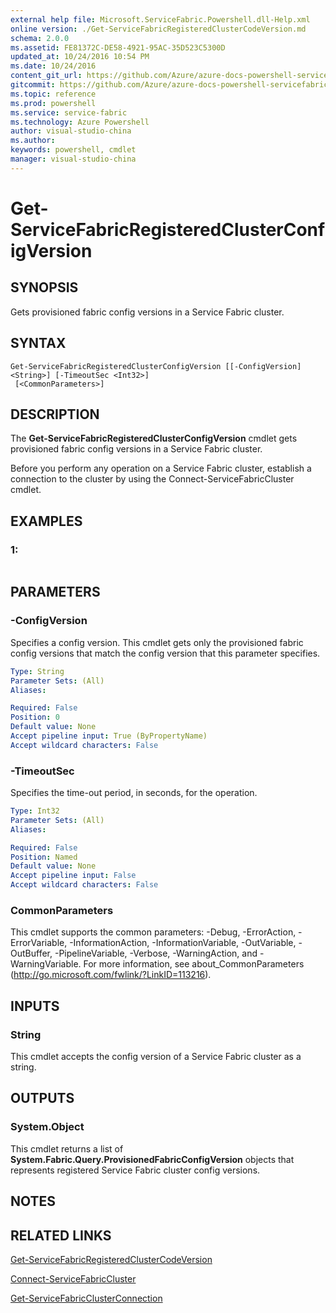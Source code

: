 ```yaml
---
external help file: Microsoft.ServiceFabric.Powershell.dll-Help.xml
online version: ./Get-ServiceFabricRegisteredClusterCodeVersion.md
schema: 2.0.0
ms.assetid: FE81372C-DE58-4921-95AC-35D523C5300D
updated_at: 10/24/2016 10:54 PM
ms.date: 10/24/2016
content_git_url: https://github.com/Azure/azure-docs-powershell-servicefabric/blob/master/Service-Fabric-cmdlets/ServiceFabric/vlatest/Get-ServiceFabricRegisteredClusterConfigVersion.md
gitcommit: https://github.com/Azure/azure-docs-powershell-servicefabric/blob/865a3e19e58e9be5871c4d9834591e4ba1c1b9ec/Service-Fabric-cmdlets/ServiceFabric/vlatest/Get-ServiceFabricRegisteredClusterConfigVersion.md
ms.topic: reference
ms.prod: powershell
ms.service: service-fabric
ms.technology: Azure Powershell
author: visual-studio-china
ms.author: 
keywords: powershell, cmdlet
manager: visual-studio-china
---
```


# Get-ServiceFabricRegisteredClusterConfigVersion

## SYNOPSIS
Gets provisioned fabric config versions in a Service Fabric cluster.

## SYNTAX

```
Get-ServiceFabricRegisteredClusterConfigVersion [[-ConfigVersion] <String>] [-TimeoutSec <Int32>]
 [<CommonParameters>]
```

## DESCRIPTION
The **Get-ServiceFabricRegisteredClusterConfigVersion** cmdlet gets provisioned fabric config versions in a Service Fabric cluster.

Before you perform any operation on a Service Fabric cluster, establish a connection to the cluster by using the Connect-ServiceFabricCluster cmdlet.

## EXAMPLES

### 1:
```

```

## PARAMETERS

### -ConfigVersion
Specifies a config version.
This cmdlet gets only the provisioned fabric config versions that match the config version that this parameter specifies.

```yaml
Type: String
Parameter Sets: (All)
Aliases: 

Required: False
Position: 0
Default value: None
Accept pipeline input: True (ByPropertyName)
Accept wildcard characters: False
```

### -TimeoutSec
Specifies the time-out period, in seconds, for the operation.

```yaml
Type: Int32
Parameter Sets: (All)
Aliases: 

Required: False
Position: Named
Default value: None
Accept pipeline input: False
Accept wildcard characters: False
```

### CommonParameters
This cmdlet supports the common parameters: -Debug, -ErrorAction, -ErrorVariable, -InformationAction, -InformationVariable, -OutVariable, -OutBuffer, -PipelineVariable, -Verbose, -WarningAction, and -WarningVariable. For more information, see about_CommonParameters (http://go.microsoft.com/fwlink/?LinkID=113216).

## INPUTS

### String
This cmdlet accepts the config version of a Service Fabric cluster as a string.

## OUTPUTS

### System.Object
This cmdlet returns a list of **System.Fabric.Query.ProvisionedFabricConfigVersion** objects that represents registered Service Fabric cluster config versions.

## NOTES

## RELATED LINKS

[Get-ServiceFabricRegisteredClusterCodeVersion](./Get-ServiceFabricRegisteredClusterCodeVersion.md)

[Connect-ServiceFabricCluster](./Connect-ServiceFabricCluster.md)

[Get-ServiceFabricClusterConnection](./Get-ServiceFabricClusterConnection.md)


